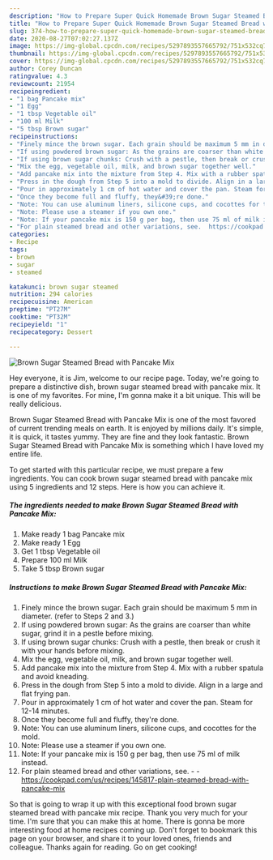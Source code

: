 ```yaml
---
description: "How to Prepare Super Quick Homemade Brown Sugar Steamed Bread with Pancake Mix"
title: "How to Prepare Super Quick Homemade Brown Sugar Steamed Bread with Pancake Mix"
slug: 374-how-to-prepare-super-quick-homemade-brown-sugar-steamed-bread-with-pancake-mix
date: 2020-08-27T07:02:27.137Z
image: https://img-global.cpcdn.com/recipes/5297893557665792/751x532cq70/brown-sugar-steamed-bread-with-pancake-mix-recipe-main-photo.jpg
thumbnail: https://img-global.cpcdn.com/recipes/5297893557665792/751x532cq70/brown-sugar-steamed-bread-with-pancake-mix-recipe-main-photo.jpg
cover: https://img-global.cpcdn.com/recipes/5297893557665792/751x532cq70/brown-sugar-steamed-bread-with-pancake-mix-recipe-main-photo.jpg
author: Corey Duncan
ratingvalue: 4.3
reviewcount: 21954
recipeingredient:
- "1 bag Pancake mix"
- "1 Egg"
- "1 tbsp Vegetable oil"
- "100 ml Milk"
- "5 tbsp Brown sugar"
recipeinstructions:
- "Finely mince the brown sugar. Each grain should be maximum 5 mm in diameter. (refer to Steps 2 and 3.)"
- "If using powdered brown sugar: As the grains are coarser than white sugar, grind it in a pestle before mixing."
- "If using brown sugar chunks: Crush with a pestle, then break or crush it with your hands before mixing."
- "Mix the egg, vegetable oil, milk, and brown sugar together well."
- "Add pancake mix into the mixture from Step 4. Mix with a rubber spatula and avoid kneading."
- "Press in the dough from Step 5 into a mold to divide. Align in a large and flat frying pan."
- "Pour in approximately 1 cm of hot water and cover the pan. Steam for 12-14 minutes."
- "Once they become full and fluffy, they&#39;re done."
- "Note: You can use aluminum liners, silicone cups, and cocottes for the mold."
- "Note: Please use a steamer if you own one."
- "Note: If your pancake mix is 150 g per bag, then use 75 ml of milk instead."
- "For plain steamed bread and other variations, see.  https://cookpad.com/us/recipes/145817-plain-steamed-bread-with-pancake-mix"
categories:
- Recipe
tags:
- brown
- sugar
- steamed

katakunci: brown sugar steamed 
nutrition: 294 calories
recipecuisine: American
preptime: "PT27M"
cooktime: "PT32M"
recipeyield: "1"
recipecategory: Dessert

---
```



![Brown Sugar Steamed Bread with Pancake Mix](https://img-global.cpcdn.com/recipes/5297893557665792/751x532cq70/brown-sugar-steamed-bread-with-pancake-mix-recipe-main-photo.jpg)

Hey everyone, it is Jim, welcome to our recipe page. Today, we're going to prepare a distinctive dish, brown sugar steamed bread with pancake mix. It is one of my favorites. For mine, I'm gonna make it a bit unique. This will be really delicious.

Brown Sugar Steamed Bread with Pancake Mix is one of the most favored of current trending meals on earth. It is enjoyed by millions daily. It's simple, it is quick, it tastes yummy. They are fine and they look fantastic. Brown Sugar Steamed Bread with Pancake Mix is something which I have loved my entire life.




To get started with this particular recipe, we must prepare a few ingredients. You can cook brown sugar steamed bread with pancake mix using 5 ingredients and 12 steps. Here is how you can achieve it.

<!--inarticleads1-->

##### The ingredients needed to make Brown Sugar Steamed Bread with Pancake Mix:

1. Make ready 1 bag Pancake mix
1. Make ready 1 Egg
1. Get 1 tbsp Vegetable oil
1. Prepare 100 ml Milk
1. Take 5 tbsp Brown sugar




<!--inarticleads2-->

##### Instructions to make Brown Sugar Steamed Bread with Pancake Mix:

1. Finely mince the brown sugar. Each grain should be maximum 5 mm in diameter. (refer to Steps 2 and 3.)
1. If using powdered brown sugar: As the grains are coarser than white sugar, grind it in a pestle before mixing.
1. If using brown sugar chunks: Crush with a pestle, then break or crush it with your hands before mixing.
1. Mix the egg, vegetable oil, milk, and brown sugar together well.
1. Add pancake mix into the mixture from Step 4. Mix with a rubber spatula and avoid kneading.
1. Press in the dough from Step 5 into a mold to divide. Align in a large and flat frying pan.
1. Pour in approximately 1 cm of hot water and cover the pan. Steam for 12-14 minutes.
1. Once they become full and fluffy, they&#39;re done.
1. Note: You can use aluminum liners, silicone cups, and cocottes for the mold.
1. Note: Please use a steamer if you own one.
1. Note: If your pancake mix is 150 g per bag, then use 75 ml of milk instead.
1. For plain steamed bread and other variations, see. -  - https://cookpad.com/us/recipes/145817-plain-steamed-bread-with-pancake-mix




So that is going to wrap it up with this exceptional food brown sugar steamed bread with pancake mix recipe. Thank you very much for your time. I'm sure that you can make this at home. There is gonna be more interesting food at home recipes coming up. Don't forget to bookmark this page on your browser, and share it to your loved ones, friends and colleague. Thanks again for reading. Go on get cooking!
